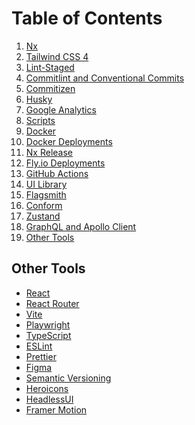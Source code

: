 # Table of Contents

1. [Nx](./built-with/NX.md)
1. [Tailwind CSS 4](./built-with/TAILWINDCSS.md)
1. [Lint-Staged](./built-with/LINT_STAGED.md)
1. [Commitlint and Conventional Commits](./built-with/COMMITLINT.md)
1. [Commitizen](./built-with/COMMITIZEN.md)
1. [Husky](./built-with/HUSKY.md)
1. [Google Analytics](./built-with/GOOGLE_ANALYTICS.md)
1. [Scripts](./built-with/SCRIPTS.md)
1. [Docker](./built-with/DOCKER.md)
1. [Docker Deployments](./built-with/DOCKER_DEPLOYMENTS.md)
1. [Nx Release](./built-with/NX_RELEASE.md)
1. [Fly.io Deployments](./built-with/FLY_IO.md)
1. [GitHub Actions](./built-with/GITHUB_ACTIONS.md)
1. [UI Library](./built-with/UI_LIBRARY.md)
1. [Flagsmith](./built-with/FLAGSMITH.md)
1. [Conform](./built-with/CONFORM.md)
1. [Zustand](./built-with/ZUSTAND.md)
1. [GraphQL and Apollo Client](./built-with/GRAPHQL.md)
1. [Other Tools](#other-tools)

<div id="other-tools"></div>

## Other Tools

- [React](https://reactjs.org/)
- [React Router](https://reactrouter.com/)
- [Vite](https://vitejs.dev/)
- [Playwright](https://playwright.dev/)
- [TypeScript](https://www.typescriptlang.org/)
- [ESLint](https://eslint.org/)
- [Prettier](https://prettier.io/)
- [Figma](https://www.figma.com/)
- [Semantic Versioning](https://semver.org/)
- [Heroicons](https://heroicons.com/)
- [HeadlessUI](https://headlessui.com/)
- [Framer Motion](https://www.framer.com/)
  <!-- - [Scroll-Driven Animations](https://scroll-driven-animations.style/) -->
  <!-- - [ResizeObserver Polyfill](https://github.com/que-etc/resize-observer-polyfill) -->
  <!-- - [react-markdown](https://github.com/remarkjs/react-markdown) -->
  <!-- - [React Syntax Highlighter](https://react-syntax-highlighter.github.io/react-syntax-highlighter/) -->
  <!-- - [rehype-raw](https://github.com/rehypejs/rehype-raw) -->
  <!-- - [vite-plugin-static-copy](https://github.com/sapphi-red/vite-plugin-static-copy) -->

